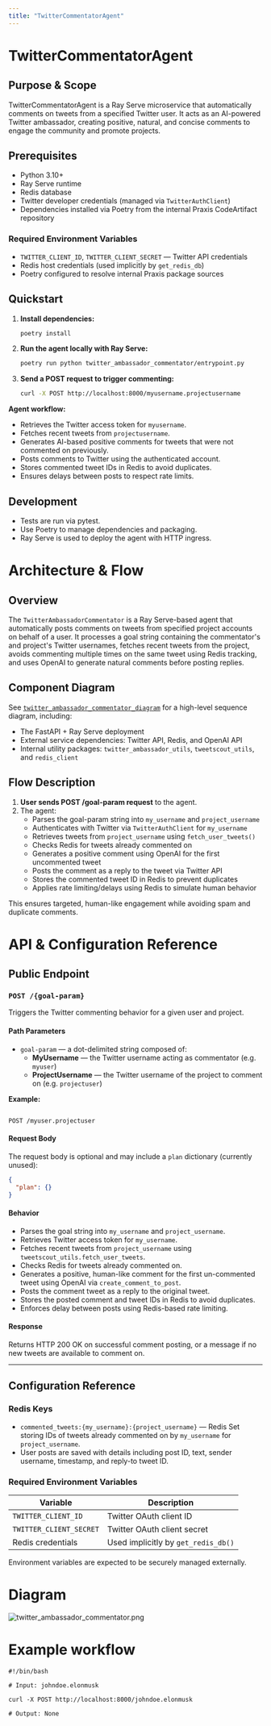 ```yaml
---
title: "TwitterCommentatorAgent"
---
```


# TwitterCommentatorAgent

## Purpose & Scope

TwitterCommentatorAgent is a Ray Serve microservice that automatically comments on tweets from a specified Twitter user. It acts as an AI-powered Twitter ambassador, creating positive, natural, and concise comments to engage the community and promote projects.

## Prerequisites

- Python 3.10+
- Ray Serve runtime
- Redis database
- Twitter developer credentials (managed via `TwitterAuthClient`)
- Dependencies installed via Poetry from the internal Praxis CodeArtifact repository

### Required Environment Variables

- `TWITTER_CLIENT_ID`, `TWITTER_CLIENT_SECRET` — Twitter API credentials
- Redis host credentials (used implicitly by `get_redis_db`)
- Poetry configured to resolve internal Praxis package sources

## Quickstart

1. **Install dependencies:**

   ```bash
   poetry install
   ````

2. **Run the agent locally with Ray Serve:**

   ```bash
   poetry run python twitter_ambassador_commentator/entrypoint.py
   ```

3. **Send a POST request to trigger commenting:**

   ```bash
   curl -X POST http://localhost:8000/myusername.projectusername
   ```

**Agent workflow:**

* Retrieves the Twitter access token for `myusername`.
* Fetches recent tweets from `projectusername`.
* Generates AI-based positive comments for tweets that were not commented on previously.
* Posts comments to Twitter using the authenticated account.
* Stores commented tweet IDs in Redis to avoid duplicates.
* Ensures delays between posts to respect rate limits.

## Development

* Tests are run via pytest.
* Use Poetry to manage dependencies and packaging.
* Ray Serve is used to deploy the agent with HTTP ingress.

# Architecture & Flow

## Overview

The `TwitterAmbassadorCommentator` is a Ray Serve-based agent that automatically posts comments on tweets from specified project accounts on behalf of a user. It processes a goal string containing the commentator's and project's Twitter usernames, fetches recent tweets from the project, avoids commenting multiple times on the same tweet using Redis tracking, and uses OpenAI to generate natural comments before posting replies.

## Component Diagram

See [`twitter_ambassador_commentator_diagram`](images/diagrams/twitter_ambassador_commentator.png) for a high-level sequence diagram, including:
- The FastAPI + Ray Serve deployment
- External service dependencies: Twitter API, Redis, and OpenAI API
- Internal utility packages: `twitter_ambassador_utils`, `tweetscout_utils`, and `redis_client`

## Flow Description

1. **User sends POST /goal-param request** to the agent.
2. The agent:
   - Parses the goal-param string into `my_username` and `project_username`
   - Authenticates with Twitter via `TwitterAuthClient` for `my_username`
   - Retrieves tweets from `project_username` using `fetch_user_tweets()`
   - Checks Redis for tweets already commented on
   - Generates a positive comment using OpenAI for the first uncommented tweet
   - Posts the comment as a reply to the tweet via Twitter API
   - Stores the commented tweet ID in Redis to prevent duplicates
   - Applies rate limiting/delays using Redis to simulate human behavior

This ensures targeted, human-like engagement while avoiding spam and duplicate comments.

# API & Configuration Reference

## Public Endpoint

### `POST /{goal-param}`

Triggers the Twitter commenting behavior for a given user and project.

#### Path Parameters

- `goal-param` — a dot-delimited string composed of:
  - **MyUsername** — the Twitter username acting as commentator (e.g. `myuser`)
  - **ProjectUsername** — the Twitter username of the project to comment on (e.g. `projectuser`)

**Example:**
```

POST /myuser.projectuser

````

#### Request Body

The request body is optional and may include a `plan` dictionary (currently unused):

```json
{
  "plan": {}
}
````

#### Behavior

* Parses the goal string into `my_username` and `project_username`.
* Retrieves Twitter access token for `my_username`.
* Fetches recent tweets from `project_username` using `tweetscout_utils.fetch_user_tweets`.
* Checks Redis for tweets already commented on.
* Generates a positive, human-like comment for the first un-commented tweet using OpenAI via `create_comment_to_post`.
* Posts the comment tweet as a reply to the original tweet.
* Stores the posted comment and tweet IDs in Redis to avoid duplicates.
* Enforces delay between posts using Redis-based rate limiting.

#### Response

Returns HTTP 200 OK on successful comment posting, or a message if no new tweets are available to comment on.

---

## Configuration Reference

### Redis Keys

* `commented_tweets:{my_username}:{project_username}` — Redis Set storing IDs of tweets already commented on by `my_username` for `project_username`.
* User posts are saved with details including post ID, text, sender username, timestamp, and reply-to tweet ID.

### Required Environment Variables

| Variable                | Description                         |
| ----------------------- | ----------------------------------- |
| `TWITTER_CLIENT_ID`     | Twitter OAuth client ID             |
| `TWITTER_CLIENT_SECRET` | Twitter OAuth client secret         |
| Redis credentials       | Used implicitly by `get_redis_db()` |

Environment variables are expected to be securely managed externally.

# Diagram

![twitter_ambassador_commentator.png](/img/twitter_ambassador_commentator.png)

# Example workflow

```
#!/bin/bash

# Input: johndoe.elonmusk

curl -X POST http://localhost:8000/johndoe.elonmusk

# Output: None
```